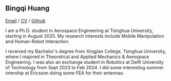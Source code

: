 ## Bingqi Huang
[Email](mailto:bingqih0311@gmail.com) / [CV](static/assets/CV_HBQ.pdf) / [Github](https://github.com/Bingqi-Huang)

I am a Ph.D. student in Aerospace Engineering at Tsinghua University, starting in August 2025. My research interests include Mobile Manipulation and Human-Robot Interaction.

I received my Bachelor's degree from Xingjian College, Tsinghua University, where I majored in Theoretical and Applied Mechanics & Aerospace Engineering. I was also an exchange student in Robotics at Delft University of Technology from Sept 2023 to Feb 2024. I did some interesting summer intership at Ericsson doing some FEA for their antennas.
